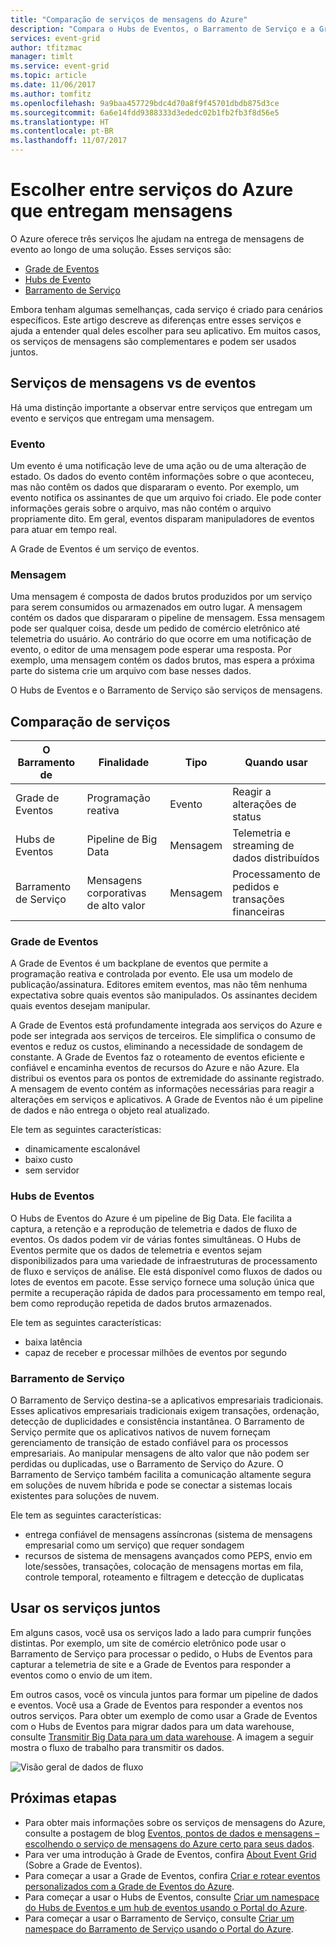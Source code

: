 ```yaml
---
title: "Comparação de serviços de mensagens do Azure"
description: "Compara o Hubs de Eventos, o Barramento de Serviço e a Grade de Eventos do Azure. Recomenda que serviço usar para cenários diferentes."
services: event-grid
author: tfitzmac
manager: timlt
ms.service: event-grid
ms.topic: article
ms.date: 11/06/2017
ms.author: tomfitz
ms.openlocfilehash: 9a9baa457729bdc4d70a8f9f45701dbdb875d3ce
ms.sourcegitcommit: 6a6e14fdd9388333d3ededc02b1fb2fb3f8d56e5
ms.translationtype: HT
ms.contentlocale: pt-BR
ms.lasthandoff: 11/07/2017
---
```

# <a name="choose-between-azure-services-that-deliver-messages"></a>Escolher entre serviços do Azure que entregam mensagens

O Azure oferece três serviços lhe ajudam na entrega de mensagens de evento ao longo de uma solução. Esses serviços são:

* [Grade de Eventos](/azure/event-grid/)
* [Hubs de Evento](/azure/event-hubs/)
* [Barramento de Serviço](/azure/service-bus-messaging/)

Embora tenham algumas semelhanças, cada serviço é criado para cenários específicos. Este artigo descreve as diferenças entre esses serviços e ajuda a entender qual deles escolher para seu aplicativo. Em muitos casos, os serviços de mensagens são complementares e podem ser usados juntos.

## <a name="event-vs-message-services"></a>Serviços de mensagens vs de eventos

Há uma distinção importante a observar entre serviços que entregam um evento e serviços que entregam uma mensagem.

### <a name="event"></a>Evento

Um evento é uma notificação leve de uma ação ou de uma alteração de estado. Os dados do evento contêm informações sobre o que aconteceu, mas não contêm os dados que dispararam o evento. Por exemplo, um evento notifica os assinantes de que um arquivo foi criado. Ele pode conter informações gerais sobre o arquivo, mas não contém o arquivo propriamente dito. Em geral, eventos disparam manipuladores de eventos para atuar em tempo real.

A Grade de Eventos é um serviço de eventos.

### <a name="message"></a>Mensagem

Uma mensagem é composta de dados brutos produzidos por um serviço para serem consumidos ou armazenados em outro lugar. A mensagem contém os dados que dispararam o pipeline de mensagem. Essa mensagem pode ser qualquer coisa, desde um pedido de comércio eletrônico até telemetria do usuário. Ao contrário do que ocorre em uma notificação de evento, o editor de uma mensagem pode esperar uma resposta. Por exemplo, uma mensagem contém os dados brutos, mas espera a próxima parte do sistema crie um arquivo com base nesses dados. 

O Hubs de Eventos e o Barramento de Serviço são serviços de mensagens.

## <a name="comparison-of-services"></a>Comparação de serviços

| O Barramento de | Finalidade | Tipo | Quando usar |
| ------- | ------- | ---- | ----------- |
| Grade de Eventos | Programação reativa | Evento | Reagir a alterações de status |
| Hubs de Eventos | Pipeline de Big Data | Mensagem | Telemetria e streaming de dados distribuídos |
| Barramento de Serviço | Mensagens corporativas de alto valor | Mensagem | Processamento de pedidos e transações financeiras |

### <a name="event-grid"></a>Grade de Eventos

A Grade de Eventos é um backplane de eventos que permite a programação reativa e controlada por evento. Ele usa um modelo de publicação/assinatura. Editores emitem eventos, mas não têm nenhuma expectativa sobre quais eventos são manipulados. Os assinantes decidem quais eventos desejam manipular.

A Grade de Eventos está profundamente integrada aos serviços do Azure e pode ser integrada aos serviços de terceiros. Ele simplifica o consumo de eventos e reduz os custos, eliminando a necessidade de sondagem de constante. A Grade de Eventos faz o roteamento de eventos eficiente e confiável e encaminha eventos de recursos do Azure e não Azure. Ela distribui os eventos para os pontos de extremidade do assinante registrado. A mensagem de evento contém as informações necessárias para reagir a alterações em serviços e aplicativos. A Grade de Eventos não é um pipeline de dados e não entrega o objeto real atualizado.

Ele tem as seguintes características:

* dinamicamente escalonável
* baixo custo
* sem servidor

### <a name="event-hubs"></a>Hubs de Eventos

O Hubs de Eventos do Azure é um pipeline de Big Data. Ele facilita a captura, a retenção e a reprodução de telemetria e dados de fluxo de eventos. Os dados podem vir de várias fontes simultâneas. O Hubs de Eventos permite que os dados de telemetria e eventos sejam disponibilizados para uma variedade de infraestruturas de processamento de fluxo e serviços de análise. Ele está disponível como fluxos de dados ou lotes de eventos em pacote. Esse serviço fornece uma solução única que permite a recuperação rápida de dados para processamento em tempo real, bem como reprodução repetida de dados brutos armazenados.

Ele tem as seguintes características:

* baixa latência
* capaz de receber e processar milhões de eventos por segundo

### <a name="service-bus"></a>Barramento de Serviço

O Barramento de Serviço destina-se a aplicativos empresariais tradicionais. Esses aplicativos empresariais tradicionais exigem transações, ordenação, detecção de duplicidades e consistência instantânea. O Barramento de Serviço permite que os aplicativos nativos de nuvem forneçam gerenciamento de transição de estado confiável para os processos empresariais. Ao manipular mensagens de alto valor que não podem ser perdidas ou duplicadas, use o Barramento de Serviço do Azure. O Barramento de Serviço também facilita a comunicação altamente segura em soluções de nuvem híbrida e pode se conectar a sistemas locais existentes para soluções de nuvem.

Ele tem as seguintes características:

* entrega confiável de mensagens assíncronas (sistema de mensagens empresarial como um serviço) que requer sondagem
* recursos de sistema de mensagens avançados como PEPS, envio em lote/sessões, transações, colocação de mensagens mortas em fila, controle temporal, roteamento e filtragem e detecção de duplicatas

## <a name="use-the-services-together"></a>Usar os serviços juntos

Em alguns casos, você usa os serviços lado a lado para cumprir funções distintas. Por exemplo, um site de comércio eletrônico pode usar o Barramento de Serviço para processar o pedido, o Hubs de Eventos para capturar a telemetria de site e a Grade de Eventos para responder a eventos como o envio de um item.

Em outros casos, você os vincula juntos para formar um pipeline de dados e eventos. Você usa a Grade de Eventos para responder a eventos nos outros serviços. Para obter um exemplo de como usar a Grade de Eventos com o Hubs de Eventos para migrar dados para um data warehouse, consulte [Transmitir Big Data para um data warehouse](event-grid-event-hubs-integration.md). A imagem a seguir mostra o fluxo de trabalho para transmitir os dados.

![Visão geral de dados de fluxo](./media/compare-messaging-services/overview.png)

## <a name="next-steps"></a>Próximas etapas

* Para obter mais informações sobre os serviços de mensagens do Azure, consulte a postagem de blog [Eventos, pontos de dados e mensagens – escolhendo o serviço de mensagens do Azure certo para seus dados](https://azure.microsoft.com/blog/events-data-points-and-messages-choosing-the-right-azure-messaging-service-for-your-data/).
* Para ver uma introdução à Grade de Eventos, confira [About Event Grid](overview.md) (Sobre a Grade de Eventos).
* Para começar a usar a Grade de Eventos, confira [Criar e rotear eventos personalizados com a Grade de Eventos do Azure](custom-event-quickstart.md).
* Para começar a usar o Hubs de Eventos, consulte [Criar um namespace do Hubs de Eventos e um hub de eventos usando o Portal do Azure](../event-hubs/event-hubs-create.md).
* Para começar a usar o Barramento de Serviço, consulte [Criar um namespace do Barramento de Serviço usando o Portal do Azure](../service-bus-messaging/service-bus-create-namespace-portal.md).